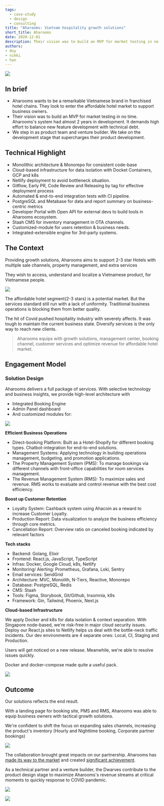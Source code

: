 ```yaml
---
tags: 
  - case-study
  - design
  - consulting
title: "Aharooms: Vietnam hospitality growth solutions"
short_title: Aharooms
date: 2020-12-01
description: Their vision was to build an MVP for market testing in no time. Aharooms's system had almost 2 years in development. It demands high effort to balance new feature development with technical debt.We step in as product team and venture builder. We take on the development stage that supercharges their product development.
authors: 
- duy
- nikki
- han
---
```


![](assets/the-development-journey-with-aharooms---vietnam-hospitality-growth-solutions_aharoom.webp)

## In brief
- Aharooms wants to be a remarkable Vietnamese brand in franchised hotel chains. They look to enter the affordable hotel market to support business owners. 
- Their vision was to build an MVP for market testing in no time. Aharooms's system had almost 2 years in development. It demands high effort to balance new feature development with technical debt.
- We step in as product team and venture builder. We take on the development stage that supercharges their product development.

## Technical Highlight
- Monolithic architecture & Monorepo for consistent code-base
- Cloud-based infrastructure for data isolation with Docket Containers, GCP and k8s
- Netlify deployment to avoid bottleneck situation.
- Gitflow, Early PR, Code Review and Releasing by tag for effective deployment process
- Automated & end-to-end integration tests with CI pipeline.
- PostgreSQL and Metabase for data and report summary on business-centric metrics
- Developer Portal with Open API for external devs to build tools in Aharooms ecosystem.
- Staah CMS for inventory management in OTA channels.
- Customized-module for users retention & business needs.
- Integrated-extensible engine for 3rd-party systems.

## The Context
Providing growth solutions, Aharooms aims to support 2-3 star Hotels with multiple sale channels, property management, and extra services

They wish to access, understand and localize a Vietnamese product, for Vietnamese people.

![](assets/the-development-journey-with-aharooms---vietnam-hospitality-growth-solutions_aha-room-web.webp)

The affordable hotel segment(2-3 stars) is a potential market. But the services standard still run with  a lack of uniformity. Traditional business operations is blocking them from better quality. 

The hit of Covid pushed hospitality industry with severely affects. It was tough to maintain the current business state. Diversify services is the only way to reach new clients. 

>
> Aharooms equips with growth solutions, management center, booking channel, customer services and optimize revenue for affordable hotel market. 

## Engagement Model
### Solution Design
Aharooms delivers a full package of services. With selective technology and business insights, we provide high-level architecture with 
- Integrated Booking Engine
- Admin Panel dashboard 
- And customized modules for:

![](assets/the-development-journey-with-aharooms---vietnam-hospitality-growth-solutions_aha-solu.webp)

**Efficient Business Operations**

- Direct-booking Platform: Built as a Hotel-Shopify for different booking types. Chatbot-integration for end-to-end solutions.
- Management Systems: Applying technology in building operations management, budgeting, and promotion applications.
- The Property Management System (PMS): To manage bookings via different channels with front-office capabilities for room services management. 
- The Revenue Management System (RMS): To maximize sales and revenue.  RMS works to evaluate and control revenue with the best cost efficiency.

**Boost up Customer Retention**

- Loyalty System: Cashback system using Ahacoin as a reward to increase Customer Loyalty.
- Production Report: Data visualization to analyze the business efficiency through core metrics.
- Cancellation Report: Overview ratio on canceled booking indicated by relevant factors

**Tech stacks**

- Backend: Golang, Elixir
- Frontend: React.js, JavaScript, TypeScript
- Infras: Docker, Google Cloud, k8s, Netlify
- Monitoring/ Alerting: Prometheus, Grafana, Loki, Sentry
- Email services: SendGrid
- Architecture: MVC, Monolith, N-Tiers, Reactive, Monorepo
- Database: PostgreSQL, Redis
- CMS: Staah
- Tools: Figma, Storybook, Git/Github, Insomnia, k9s
- Framework: Gin, Tailwind, Phoenix, Next.js

**Cloud-based Infrastructure**

We apply Docker and k8s for data isolation & context separation. With Singapore node-based, we're risk-free in major cloud security issues. Deploy our React.js sites to Netlify helps us deal with the bottle-neck traffic incidents.
Our dev environments are 4 separate ones: Local, CI, Staging and Production. 

Users will get noticed on a new release. Meanwhile, we're able to resolve issues quickly. 

Docker and docker-compose made quite a useful pack. 

![](assets/the-development-journey-with-aharooms---vietnam-hospitality-growth-solutions_aha-infras.webp)

## Outcome
Our solutions reflects the end result. 

With a landing page for booking site, PMS and RMS, Aharooms was able to equip business owners with tactical growth solutions. 

We're confident to shift the focus on expanding sales channels, increasing the product's inventory (Hourly and Nighttime booking, Corporate partner bookings)

![](assets/the-development-journey-with-aharooms---vietnam-hospitality-growth-solutions_aha-book.webp)

The collaboration brought great impacts on our partnership. Aharooms has [made its way to the market](https://doanhnghiep.quocgiakhoinghiep.vn/en/doanhnghiep/aharooms/) and created [significant achievement](https://baodautu.vn/doanh-nhan-ngo-duc-nguyen-ceo-aharooms-giac-mo-chuoi-khach-san-dai-ca-thap-ky-d115045.html).

As a technical partner and a venture builder, the Dwarves contribute to the product design stage to maximize Aharooms's revenue streams at critical moments to quickly response to COVID pandemic.

![](assets/the-development-journey-with-aharooms---vietnam-hospitality-growth-solutions_aha-ws.webp)

![](assets/the-development-journey-with-aharooms---vietnam-hospitality-growth-solutions_aha-pms.webp)

